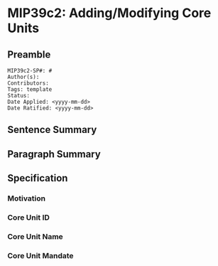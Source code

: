 # MIP39c2: Adding/Modifying Core Units

[//]: # "These are comments that clarify the template. Remove them once they've been read."

[//]: # "When titling this subproposal, use: 'MIP39c2: Adding [Core Unit name]([Core Unit ID])' (or 'Modifying', as the case may be)"

[//]: # "Feel free to add new headers, but refrain from removing those included by default (unless the possibility is explicitely indicated) and from altering their order."

[//]: # "Please try to keep the blurb to a minimum, as it distracts both you and the readers from what's substantive; furthermore, it makes proposals longer than they could be, that is, more likely not to be read in full or with the due attention. There are many venues on which to promote the value of a Core Unit."

## Preamble

[//]: # "The subproposal number will be assigned by MIP Editors."

[//]: # "You can leave the Tags and Status fields blank."

[//]: # "Date Applied is the date on which the subproposal is posted in the forum."

[//]: # "Date Ratified will be added by MIP Editors after the vote, if successful."

```
MIP39c2-SP#: #
Author(s):
Contributors:
Tags: template
Status:
Date Applied: <yyyy-mm-dd>
Date Ratified: <yyyy-mm-dd>
```

## Sentence Summary

[//]: # "E.g., 'This subproposal adds Core Unit [Core Unit Name]([Core Unit ID])'"

## Paragraph Summary

[//]: # "E.g., 'This subproposal adds Core Unit [Core Unit Name]([Core Unit ID]), whose mission is to [...] with [Facilitator name] as its Facilitator'"

## Specification

### Motivation

[//]: # "Try to answer why adding this Core Unit, or modifying it, as the case may be, is useful or necessary."

[//]: # "E.g., 'It is a recurring, unaddressed problem for MakerDAO that subproposal templates lack clarifying built-in comments that help standardize the output subproposals; as a consequence of this lack, understanding a particular resulting subproposal demands from the reader a specific, idiosyncratic set of mental gymnastics that doesn't transfer to any other subproposal."

### Core Unit ID

[//]: # "The Core Unit ID is assigned by MIP Editors or Governance Facilitators for new Core Units. If modifying a Core Unit, specify its ID here."

### Core Unit Name

[//]: # "Write the name of the Core Unit. If onboarding a new Core Unit, try to make the name capture the essence of its activities. This header can be removed if modifying an existing Core Unit."

### Core Unit Mandate

[//]: # "The Core Unit Mandate is the broad scope of what problems the Core Unit must solve, and what must be operated and maintained for the Core Unit to contribute to the success of the project."

[//]: # "The Core Unit Mandate should be specific enough to ensure that Maker Governance has clarity about what problems it is solving when delegating resources to the Core Unit."

[//]: # "Beyond that, the Core Unit Mandate should be as broad as possible in order to leave room for Facilitators to implement a flexible approach to solve the problems as the environment change."

[//]: # "The Core Unit Mandate can also contain directives, guidelines or suggestions from Governance that helps inform Facilitators and Contributors of the Core Unit how to act in certain situations.	"
